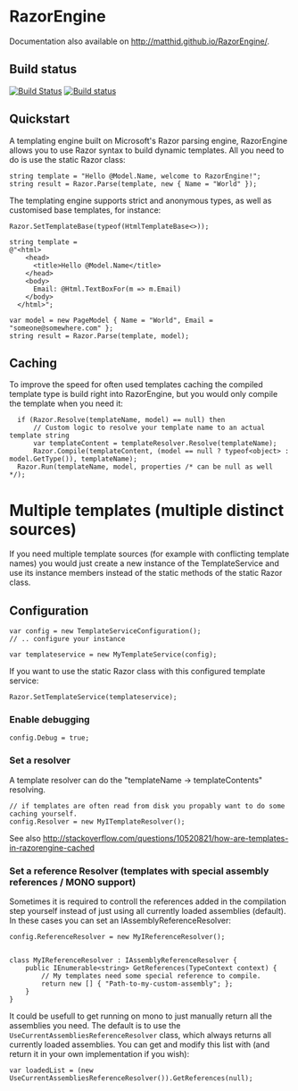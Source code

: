 # RazorEngine

Documentation also available on http://matthid.github.io/RazorEngine/.

## Build status

[![Build Status](https://travis-ci.org/matthid/RazorEngine.svg)](https://travis-ci.org/matthid/RazorEngine)
[![Build status](https://ci.appveyor.com/api/projects/status/tm7j32leemw2u6j0/branch/master)](https://ci.appveyor.com/project/matthid/razorengine/branch/master)

## Quickstart

A templating engine built on Microsoft's Razor parsing engine, RazorEngine allows you to use Razor syntax to build dynamic templates.
All you need to do is use the static Razor class:

    string template = "Hello @Model.Name, welcome to RazorEngine!";
    string result = Razor.Parse(template, new { Name = "World" });

The templating engine supports strict and anonymous types, as well as customised base templates, for instance:

    Razor.SetTemplateBase(typeof(HtmlTemplateBase<>));
    
    string template = 
    @"<html>
        <head>
          <title>Hello @Model.Name</title>
        </head>
        <body>
          Email: @Html.TextBoxFor(m => m.Email)
        </body>
      </html>";

    var model = new PageModel { Name = "World", Email = "someone@somewhere.com" };
    string result = Razor.Parse(template, model);

## Caching

To improve the speed for often used templates caching the compiled template type is build right into RazorEngine, but you would only compile the template when you need it:

      if (Razor.Resolve(templateName, model) == null) then
          // Custom logic to resolve your template name to an actual template string
          var templateContent = templateResolver.Resolve(templateName); 
          Razor.Compile(templateContent, (model == null ? typeof<object> : model.GetType()), templateName);
      Razor.Run(templateName, model, properties /* can be null as well */);

# Multiple templates (multiple distinct sources)

If you need multiple template sources (for example with conflicting template names) you would just create a new instance of the TemplateService and use 
its instance members instead of the static methods of the static Razor class.

## Configuration

	var config = new TemplateServiceConfiguration();
	// .. configure your instance
	
	var templateservice = new MyTemplateService(config);

If you want to use the static Razor class with this configured template service:

    Razor.SetTemplateService(templateservice);

### Enable debugging

    config.Debug = true;

### Set a resolver
	
A template resolver can do the "templateName -> templateContents" resolving.

    // if templates are often read from disk you propably want to do some caching yourself.
	config.Resolver = new MyITemplateResolver(); 

See also http://stackoverflow.com/questions/10520821/how-are-templates-in-razorengine-cached

### Set a reference Resolver (templates with special assembly references / MONO support)

Sometimes it is required to controll the references added in the compilation step yourself instead of just using all currently loaded assemblies (default).
In these cases you can set an IAssemblyReferenceResolver:

	config.ReferenceResolver = new MyIReferenceResolver();


	class MyIReferenceResolver : IAssemblyReferenceResolver {
	    public IEnumerable<string> GetReferences(TypeContext context) {
			// My templates need some special reference to compile.
			return new [] { "Path-to-my-custom-assembly"; };
		}
	}

It could be usefull to get running on mono to just manually return all the assemblies you need.
The default is to use the ``UseCurrentAssembliesReferenceResolver`` class, which always returns all currently loaded assemblies.
You can get and modify this list with (and return it in your own implementation if you wish):

	var loadedList = (new UseCurrentAssembliesReferenceResolver()).GetReferences(null);